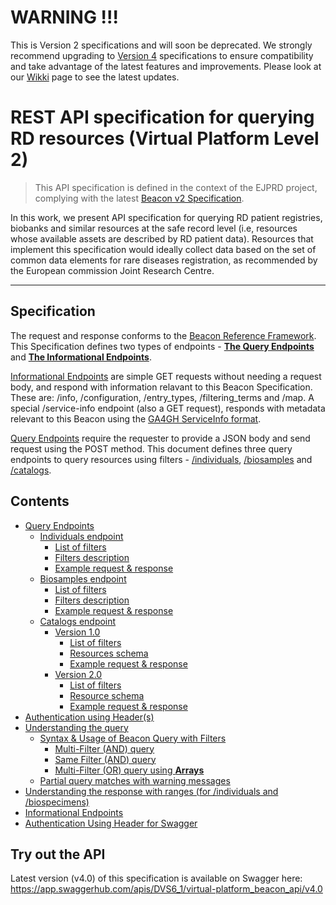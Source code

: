 # WARNING !!!

This is Version 2 specifications and will soon be deprecated. We strongly recommend upgrading to [Version 4](https://github.com/ejp-rd-vp/vp-api-specs/tree/v4.0_spec) specifications to ensure compatibility and take advantage of the latest features and improvements. Please look at our [Wikki](https://github.com/ejp-rd-vp/vp-api-specs/wiki/Updates) page to see the latest updates.

# REST API specification for querying RD resources (Virtual Platform Level 2)

> This API specification is defined in the context of the EJPRD project, complying with the latest [Beacon v2 Specification](https://github.com/ga4gh-beacon/beacon-v2).

In this work, we present API specification for querying RD patient registries, biobanks and similar resources at the safe record level (i.e, resources whose available assets are described by RD patient data). Resources that implement this specification would ideally collect data based on the set of common data elements for rare diseases registration, as recommended by the European commission Joint Research Centre.
<hr>

## Specification

The request and response conforms to the [Beacon Reference Framework](https://github.com/ga4gh-beacon/beacon-v2). This Specification defines two types of endpoints - **[The Query Endpoints](./docs/QUERY_ENDPOINTS.md)** and **[The Informational Endpoints](./docs/INFORMATIONAL_ENDPOINTS.md)**. 

[Informational Endpoints](./docs/INFORMATIONAL_ENDPOINTS.md) are simple GET requests without needing a request body, and respond with information relavant to this Beacon Specification. These are: /info, /configuration, /entry_types, /filtering_terms and /map. A special /service-info endpoint (also a GET request), responds with metadata relevant to this Beacon using the [GA4GH ServiceInfo format](https://github.com/ga4gh-discovery/ga4gh-service-info/). 

[Query Endpoints](./docs/QUERY_ENDPOINTS.md) require the requester to provide a JSON body and send request using the POST method. This document defines three query endpoints to query resources using filters - [/individuals](./docs/INDIVIDUALS.md), [/biosamples](./docs/BIOSAMPLES.md) and [/catalogs](./docs/CATALOGS.md). 

## Contents

* [Query Endpoints](./docs/QUERY_ENDPOINTS.md)
    * [Individuals endpoint](./docs/INDIVIDUALS.md)
      * [List of filters](./docs/INDIVIDUALS.md#list-of-filters-and-permitted-values-for-the-individuals-endpoint)
      * [Filters description](./docs/INDIVIDUALS.md#individuals-filters-description)
      * [Example request & response](./docs/INDIVIDUALS.md#example-request-and-response)
    * [Biosamples endpoint](./docs/BIOSAMPLES.md)
      * [List of filters](./docs/BIOSAMPLES.md#list-of-filters-and-permitted-values-for-the-biosamples-endpoint)
      * [Filters description](./docs/BIOSAMPLES.md#biosamples-filters-description)
      * [Example request & response](./docs/BIOSAMPLES.md#example-request-and-response-for-biosamples)
    * [Catalogs endpoint](./docs/CATALOGS.md)
      * [Version 1.0](./docs/CATALOGS.md#version-10)
        * [List of filters](./docs/CATALOGS.md#list-of-filters-and-permitted-values-for-version-10)
        * [Resources schema](./docs/CATALOGS.md#resources-schema-for-version-10)
        * [Example request & response](./docs/CATALOGS.md#example-request-and-response-for-version-10)
      * [Version 2.0](./docs/CATALOGS.md#version-20)
        * [List of filters](./docs/CATALOGS.md#list-of-filters-and-permitted-values-for-version-20)
        * [Resource schema](./docs/CATALOGS.md#resources-schema-for-version-20)
        * [Example request & response](./docs/CATALOGS.md#example-request-and-response-for-version-20)     
* [Authentication using Header(s)](./docs/AUTHENTICATION.md)
* [Understanding the query](./docs/UNDERSTANDING_QUERY.md)
    * [Syntax & Usage of Beacon Query with Filters](./docs/UNDERSTANDING_QUERY.md#syntax-and-usage)
        * [Multi-Filter (AND) query](./docs/UNDERSTANDING_QUERY.md#beacon-queries-using-multiples-of-the-same-type-of-filter-and-logical-operator-between-filters)
        * [Same Filter (AND) query](./docs/UNDERSTANDING_QUERY.md#beacon-queries-using-multiple-values-as-in-phenotype-or-disease-filters-or-logical-operator-between-filter-values)
        * [Multi-Filter (OR) query using **Arrays**](./docs/UNDERSTANDING_QUERY.md#beacon-queries-using-multiples-of-the-same-type-of-filter-or-logical-operator-between-filters)
    * [Partial query matches with warning messages](./docs/UNDERSTANDING_QUERY.md#partial-request-and-response-with-warning-message-example)
* [Understanding the response with ranges (for /individuals and /biospecimens)](./docs/UNDERSTANDING_RESPONSE_WITH_RANGES.md)
* [Informational Endpoints](./docs/INFORMATIONAL_ENDPOINTS.md)
* [Authentication Using Header for Swagger](./docs/AUTHENTICATION_SWAGGER.md)

## Try out the API

Latest version (v4.0) of this specification is available on Swagger here: https://app.swaggerhub.com/apis/DVS6_1/virtual-platform_beacon_api/v4.0
